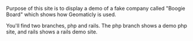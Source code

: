 Purpose of this site is to display a demo of a fake company called "Boogie Board" which shows how Geomaticly is used.

You'll find two branches, php and rails. The php branch shows a demo php site, and rails shows a rails demo site.
